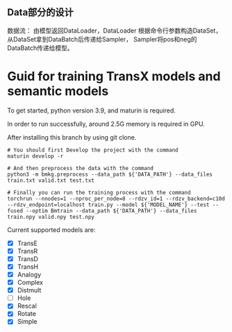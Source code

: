 ## Data部分的设计

数据流： 由模型返回DataLoader，DataLoader 根据命令行参数构造DataSet，从DataSet拿到DataBatch后传递给Sampler， 
Sampler将pos和neg的DataBatch传递给模型。

# Guid for training TransX models and semantic models


To get started, python version 3.9, and maturin is required.

In order to run successfully, around 2.5G memory is required in GPU.

After installing this branch by using git clone.



```shell
# You should first Develop the project with the command
maturin develop -r

# And then preprocess the data with the command
python3 -m bmkg.preprocess --data_path ${'DATA_PATH'} --data_files train.txt valid.txt test.txt

# Finally you can run the training process with the command
torchrun --nnodes=1 --nproc_per_node=8 --rdzv_id=1 --rdzv_backend=c10d --rdzv_endpoint=localhost train.py --model ${'MODEL_NAME'} --test --fused --optim Bmtrain --data_path ${'DATA_PATH'} --data_files train.npy valid.npy test.npy

```

Current supported models are:
- [x] TransE
- [x] TransR
- [x] TransD
- [x] TransH
- [x] Analogy
- [x] Complex
- [x] Distmult
- [ ] Hole
- [x] Rescal
- [x] Rotate
- [x] Simple
